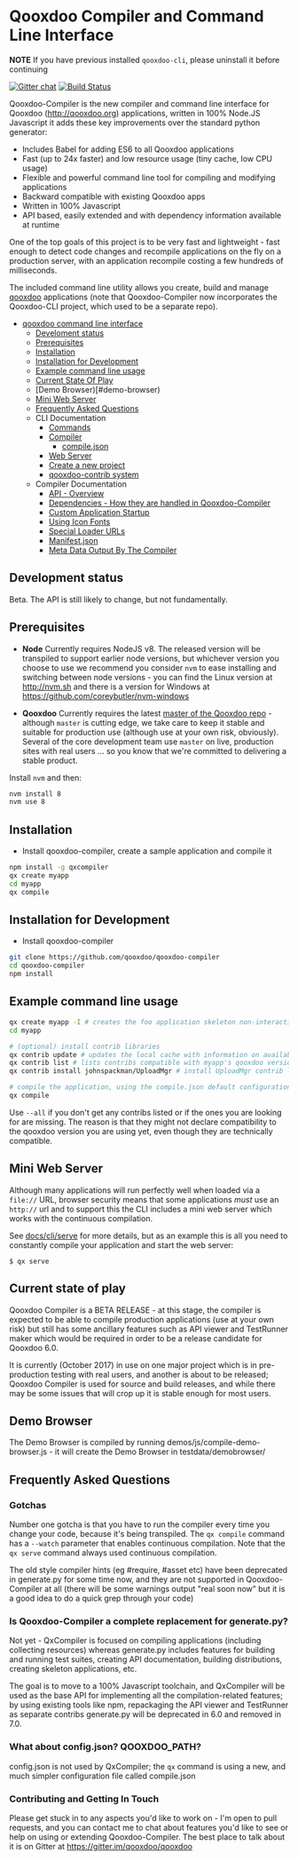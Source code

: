 # Qooxdoo Compiler and Command Line Interface

**NOTE** If you have previous installed `qooxdoo-cli`, please uninstall it before continuing

[![Gitter chat](https://badges.gitter.im/gitterHQ/gitter.png)](https://gitter.im/qooxdoo/qooxdoo)
[![Build Status](https://travis-ci.org/qooxdoo/qooxdoo-compiler.svg?branch=master)](https://travis-ci.org/qooxdoo/qooxdoo-compiler)

Qooxdoo-Compiler is the new compiler and command line interface for Qooxdoo (http://qooxdoo.org) applications, written in 100% Node.JS Javascript it adds these key improvements over the standard python generator:

* Includes Babel for adding ES6 to all Qooxdoo applications 
* Fast (up to 24x faster) and low resource usage (tiny cache, low CPU usage)
* Flexible and powerful command line tool for compiling and modifying applications
* Backward compatible with existing Qooxdoo apps
* Written in 100% Javascript
* API based, easily extended and with dependency information available at runtime

One of the top goals of this project is to be very fast and lightweight - fast enough to detect code changes and recompile  applications on the fly on a production server, with an application recompile costing a few hundreds of milliseconds.

The included command line utility allows you create, build and manage [qooxdoo](http://www.qooxdoo.org) applications (note that Qooxdoo-Compiler now incorporates the Qooxdoo-CLI project, which used to be a separate repo).

- [qooxdoo command line interface](#qooxdoo-compiler-and-command-line-interface)
    - [Develoment status](#development-status)
    - [Prerequisites](#prerequisites)
    - [Installation](#installation)
    - [Installation for Development](#installation-for-development)
    - [Example command line usage](#example-command-line-usage)
    - [Current State Of Play](#current-state-of-play)
    - [Demo Browser)[#demo-browser)
    - [Mini Web Server](#mini-web-server)
    - [Frequently Asked Questions](#frequently-asked-questions)
    - CLI Documentation
        - [Commands](docs/cli/commands.md)
        - [Compiler](docs/cli/compiler.md)
          - [compile.json](docs/configuration/compile.md)
        - [Web Server](docs/cli/serve.md)
        - [Create a new project](docs/cli/create-a-new-project.md)
        - [qooxdoo-contrib system](docs/cli/qooxdoo-contrib-system.md)
    - Compiler Documentation
        - [API - Overview](docs/compiler/API.md)
        - [Dependencies - How they are handled in Qooxdoo-Compiler](docs/compiler/Dependencies.md)
        - [Custom Application Startup](docs/compiler/CustomAppStartup.md)
        - [Using Icon Fonts](docs/compiler/IconFonts.md)
        - [Special Loader URLs](docs/compiler/LoaderUrls.md)
        - [Manifest.json](docs/configuration/Manifest.md)
        - [Meta Data Output By The Compiler](docs/compiler/MetaData.md)

## Development status
Beta. The API is still likely to change, but not fundamentally.

## Prerequisites
- **Node** Currently requires NodeJS v8. The released version will be transpiled to support earlier node versions, but whichever version you choose to use we recommend you consider `nvm` to ease installing and switching between node versions - you can find the Linux version at http://nvm.sh and there is a version for Windows at https://github.com/coreybutler/nvm-windows

- **Qooxdoo** Currently requires the latest [master of the Qooxdoo repo](https://github.com/qooxdoo/qooxdoo) - although `master` is cutting edge, we take care to keep it stable and suitable for production use (although use at your own risk, obviously).  Several of the core development team use `master` on live, production sites with real users ... so you know that we're committed to delivering a stable product. 
 

Install `nvm` and then:

```bash
nvm install 8
nvm use 8
```

## Installation
- Install qooxdoo-compiler, create a sample application and compile it
```bash
npm install -g qxcompiler
qx create myapp
cd myapp
qx compile
```

## Installation for Development
- Install qooxdoo-compiler 
```bash
git clone https://github.com/qooxdoo/qooxdoo-compiler
cd qooxdoo-compiler
npm install
```


## Example command line usage
```bash
qx create myapp -I # creates the foo application skeleton non-interactively
cd myapp

# (optional) install contrib libraries
qx contrib update # updates the local cache with information on available contribs 
qx contrib list # lists contribs compatible with myapp's qooxdoo version, determine installation candidate
qx contrib install johnspackman/UploadMgr # install UploadMgr contrib library 

# compile the application, using the compile.json default configuration values 
qx compile
```

Use `--all` if you don't get any contribs listed or if the ones you are 
looking for are missing. The reason is that they might not declare 
compatibility to the qooxdoo version you are using yet, even though they are 
technically compatible. 


## Mini Web Server
Although many applications will run perfectly well when loaded via a `file://` URL, browser security means that some applications *must* use an `http://` url and to support this the CLI includes a mini web server which works with the continuous compilation.

See [docs/cli/serve](docs/cli/serve) for more details, but as an example this is all you need to constantly compile your application and start the web server:

```
$ qx serve
```



## Current state of play
Qooxdoo Compiler is a BETA RELEASE - at this stage, the compiler is expected to be able to compile production applications (use at your own risk) but still has some ancillary features such as API viewer and TestRunner maker which would be required in order to be a release candidate for Qooxdoo 6.0.

It is currently (October 2017) in use on one major project which is in pre-production testing with real users, and another is about to be released; Qooxdoo Compiler is used for source and build releases, and while there may be some issues that will crop up it is stable enough for most users.




## Demo Browser
The Demo Browser is compiled by running demos/js/compile-demo-browser.js - it will create the Demo Browser in testdata/demobrowser/


## Frequently Asked Questions

### Gotchas
Number one gotcha is that you have to run the compiler every time you change your code, because it's being transpiled.
The `qx compile` command has a `--watch` parameter that enables continuous compilation.  Note that the `qx serve` command
always used continuous compilation.

The old style compiler hints (eg #require, #asset etc) have been deprecated in generate.py for some time now, and they
are not supported in Qooxdoo-Compiler at all (there will be some warnings output "real soon now" but it is a good idea to do a quick grep through your code)



### Is Qooxdoo-Compiler a complete replacement for generate.py?
Not yet - QxCompiler is focused on compiling applications (including collecting resources) whereas generate.py includes features for building and running test suites, creating API documentation, building distributions, creating skeleton applications, etc.

The goal is to move to a 100% Javascript toolchain, and QxCompiler will be used as the base API for implementing all the compilation-related features; by using existing tools like npm, repackaging the API viewer and TestRunner as separate contribs generate.py will be deprecated in 6.0 and removed in 7.0.


### What about config.json?  QOOXDOO_PATH?
config.json is not used by QxCompiler; the `qx` command is using a new, and much simpler configuration file called compile.json


### Contributing and Getting In Touch
Please get stuck in to any aspects you'd like to work on - I'm open to pull requests, and you can contact me to chat 
about features you'd like to see or help on using or extending Qooxdoo-Compiler.  The best place to talk about it is on Gitter at https://gitter.im/qooxdoo/qooxdoo

